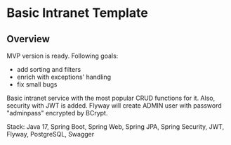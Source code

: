 # Basic Intranet Template

## Overview
MVP version is ready. Following goals: 
- add sorting and filters
- enrich with exceptions' handling
- fix small bugs

Basic intranet service with the most popular CRUD functions for it. Also, security with JWT is added.
Flyway will create ADMIN user with password "adminpass" encrypted by BCrypt.

Stack: Java 17, Spring Boot, Spring Web, Spring JPA, Spring Security, JWT, Flyway, PostgreSQL, Swagger
